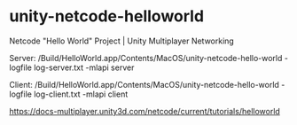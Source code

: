 # unity-netcode-helloworld
Netcode "Hello World" Project | Unity Multiplayer Networking


Server:
<Path to Project>/Build/HelloWorld.app/Contents/MacOS/unity-netcode-hello-world -logfile log-server.txt -mlapi server 

Client:
<Path to Project>/Build/HelloWorld.app/Contents/MacOS/unity-netcode-hello-world  -logfile log-client.txt -mlapi client


https://docs-multiplayer.unity3d.com/netcode/current/tutorials/helloworld

